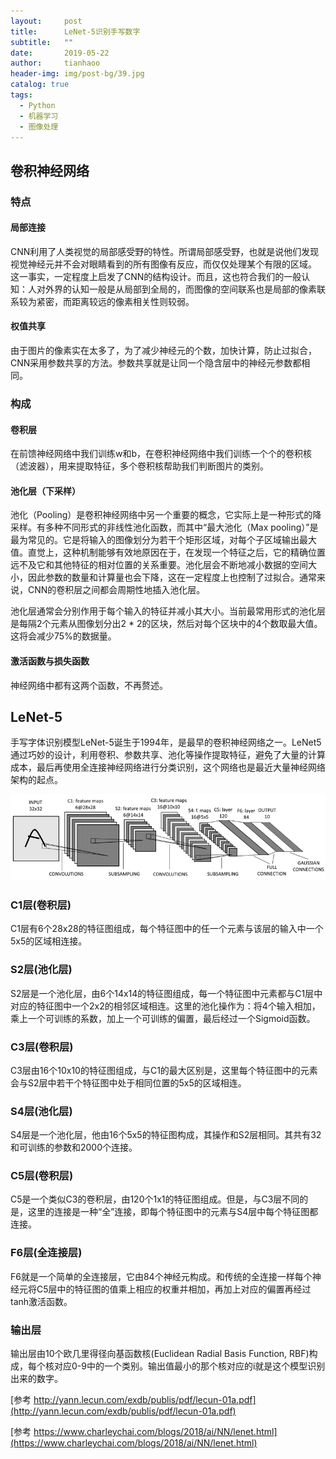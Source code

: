 ```yaml
---
layout:     post
title:      LeNet-5识别手写数字
subtitle:   ""
date:       2019-05-22
author:     tianhaoo
header-img: img/post-bg/39.jpg
catalog: true
tags:
  - Python
  - 机器学习
  - 图像处理
---
```



## 卷积神经网络

### 特点

#### 局部连接

CNN利用了人类视觉的局部感受野的特性。所谓局部感受野，也就是说他们发现视觉神经元并不会对眼睛看到的所有图像有反应，而仅仅处理某个有限的区域。 这一事实，一定程度上启发了CNN的结构设计。而且，这也符合我们的一般认知：人对外界的认知一般是从局部到全局的，而图像的空间联系也是局部的像素联系较为紧密，而距离较远的像素相关性则较弱。

#### 权值共享

由于图片的像素实在太多了，为了减少神经元的个数，加快计算，防止过拟合，CNN采用参数共享的方法。参数共享就是让同一个隐含层中的神经元参数都相同。

### 构成

#### 卷积层

在前馈神经网络中我们训练w和b，在卷积神经网络中我们训练一个个的卷积核（滤波器），用来提取特征，多个卷积核帮助我们判断图片的类别。

#### 池化层（下采样）

池化（Pooling）是卷积神经网络中另一个重要的概念，它实际上是一种形式的降采样。有多种不同形式的非线性池化函数，而其中“最大池化（Max pooling）”是最为常见的。它是将输入的图像划分为若干个矩形区域，对每个子区域输出最大值。直觉上，这种机制能够有效地原因在于，在发现一个特征之后，它的精确位置远不及它和其他特征的相对位置的关系重要。池化层会不断地减小数据的空间大小，因此参数的数量和计算量也会下降，这在一定程度上也控制了过拟合。通常来说，CNN的卷积层之间都会周期性地插入池化层。

池化层通常会分别作用于每个输入的特征并减小其大小。当前最常用形式的池化层是每隔2个元素从图像划分出2 * 2的区块，然后对每个区块中的4个数取最大值。这将会减少75%的数据量。

#### 激活函数与损失函数

神经网络中都有这两个函数，不再赘述。

## LeNet-5

手写字体识别模型LeNet-5诞生于1994年，是最早的卷积神经网络之一。LeNet5通过巧妙的设计，利用卷积、参数共享、池化等操作提取特征，避免了大量的计算成本，最后再使用全连接神经网络进行分类识别，这个网络也是最近大量神经网络架构的起点。

![LeNet5](/img/20190522/1.png) 


### C1层(卷积层)

C1层有6个28x28的特征图组成，每个特征图中的任一个元素与该层的输入中一个5x5的区域相连接。

### S2层(池化层)

S2层是一个池化层，由6个14x14的特征图组成，每一个特征图中元素都与C1层中对应的特征图中一个2x2的相邻区域相连。这里的池化操作为：将4个输入相加，乘上一个可训练的系数，加上一个可训练的偏置，最后经过一个Sigmoid函数。 

### C3层(卷积层)

C3层由16个10x10的特征图组成，与C1的最大区别是，这里每个特征图中的元素会与S2层中若干个特征图中处于相同位置的5x5的区域相连。

### S4层(池化层)

S4层是一个池化层，他由16个5x5的特征图构成，其操作和S2层相同。其共有32和可训练的参数和2000个连接。 

### C5层(卷积层)

C5是一个类似C3的卷积层，由120个1x1的特征图组成。但是，与C3层不同的是，这里的连接是一种“全”连接，即每个特征图中的元素与S4层中每个特征图都连接。 



### F6层(全连接层)

F6就是一个简单的全连接层，它由84个神经元构成。和传统的全连接一样每个神经元将C5层中的特征图的值乘上相应的权重并相加，再加上对应的偏置再经过tanh激活函数。 

### 输出层

输出层由10个欧几里得径向基函数核(Euclidean Radial Basis Function, RBF)构成，每个核对应0-9中的一个类别。输出值最小的那个核对应的i就是这个模型识别出来的数字。




[参考 http://yann.lecun.com/exdb/publis/pdf/lecun-01a.pdf](http://yann.lecun.com/exdb/publis/pdf/lecun-01a.pdf)

[参考 https://www.charleychai.com/blogs/2018/ai/NN/lenet.html](https://www.charleychai.com/blogs/2018/ai/NN/lenet.html)
